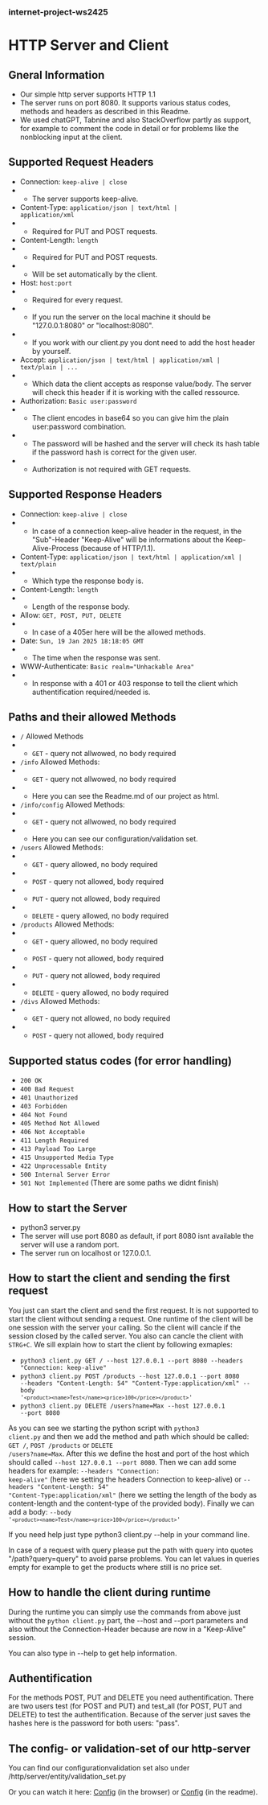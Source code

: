 ### internet-project-ws2425

# HTTP Server and Client

## Gneral Information
- Our simple http server supports HTTP 1.1
- The server runs on port 8080. It supports various status codes, methods and headers as described in this Readme. 
- We used chatGPT, Tabnine and also StackOverflow partly as support, for example to comment the code in detail or for problems like the nonblocking input at the client.

## Supported Request Headers
- Connection: <code>keep-alive | close</code>
- - The server supports keep-alive.
- Content-Type: <code>application/json | text/html | application/xml</code>
- - Required for PUT and POST requests.
- Content-Length: <code>length</code>
- - Required for PUT and POST requests.
- - Will be set automatically by the client.
- Host: <code>host:port</code>
- - Required for every request.
- - If you run the server on the local machine it should be "127.0.0.1:8080" or "localhost:8080".
- - If you work with our client.py you dont need to add the host header by yourself.
- Accept: <code>application/json | text/html | application/xml | text/plain | ...</code>
- - Which data the client accepts as response value/body. The server will check this header if it is working with the called ressource.
- Authorization: <code>Basic user:password</code>
- - The client encodes in base64 so you can give him the plain user:password combination.
- - The password will be hashed and the server will check its hash table if the password hash is correct for the given user.
- - Authorization is not required with GET requests.

## Supported Response Headers
- Connection: <code>keep-alive | close</code>
- - In case of a connection keep-alive header in the request, in the "Sub"-Header "Keep-Alive" will be informations about the Keep-Alive-Process (because of HTTP/1.1).
- Content-Type: <code>application/json | text/html | application/xml | text/plain</code>
- - Which type the response body is.
- Content-Length: <code>length</code>
- - Length of the response body.
- Allow: <code>GET, POST, PUT, DELETE</code>
- - In case of a 405er here will be the allowed methods.
- Date: <code>Sun, 19 Jan 2025 18:18:05 GMT</code>
- - The time when the response was sent.
- WWW-Authenticate: <code>Basic realm="Unhackable Area"</code>
- - In response with a 401 or 403 response to tell the client which authentification required/needed is.

## Paths and their allowed Methods 
- <code>/</code> Allowed Methods
- - <code>GET</code> - query not allwowed, no body required
- <code>/info</code> Allowed Methods:
- - <code>GET</code> - query not allwowed, no body required
- - Here you can see the Readme.md of our project as html.
- <code>/info/config</code> Allowed Methods:
- - <code>GET</code> - query not allwowed, no body required
- - Here you can see our configuration/validation set.
- <code>/users</code> Allowed Methods:
- - <code>GET</code> - query allowed, no body required
- - <code>POST</code> - query not allowed, body required
- - <code>PUT</code> - query not allowed, body required
- - <code>DELETE</code> - query allowed, no body required
- <code>/products</code> Allowed Methods:
- - <code>GET</code> - query allowed, no body required
- - <code>POST</code> - query not allowed, body required
- - <code>PUT</code> - query not allowed, body required
- - <code>DELETE</code> - query allowed, no body required
- <code>/divs</code> Allowed Methods:
- - <code>GET</code> - query not allowed, no body required
- - <code>POST</code> - query not allowed, body required

## Supported status codes (for error handling)
- <code>200 OK</code>
- <code>400 Bad Request</code>
- <code>401 Unauthorized</code>
- <code>403 Forbidden</code>
- <code>404 Not Found</code>
- <code>405 Method Not Allowed</code>
- <code>406 Not Acceptable</code>
- <code>411 Length Required</code>
- <code>413 Payload Too Large</code>
- <code>415 Unsupported Media Type</code>
- <code>422 Unprocessable Entity</code>
- <code>500 Internal Server Error</code>
- <code>501 Not Implemented</code> (There are some paths we didnt finish)

## How to start the Server
- python3 server.py
- The server will use port 8080 as default, if port 8080 isnt available the server will use a random port.
- The server run on localhost or 127.0.0.1.

## How to start the client and sending the first request
You just can start the client and send the first request. It is not supported to start the client without sending a request. One runtime of the client will be one session with the server your calling. So the client will cancle if the session closed by the called server. You also can cancle the client with <code>STRG+C</code>.
We sill explain how to start the client by following exmaples:
- <code>python3 client.py GET / --host 127.0.0.1 --port 8080 --headers "Connection: keep-alive"</code>
- <code>python3 client.py POST /products --host 127.0.0.1 --port 8080 --headers "Content-Length: 54" "Content-Type:application/xml" --body '`<product><name>Test</name><price>100</price></product>`'</code>
- <code>python3 client.py DELETE /users?name=Max --host 127.0.0.1 --port 8080</code>

As you can see we starting the python script with <code>python3 client.py</code> and then we add the method and path which should be called: <code>GET /</code>, <code>POST /products</code> or <code>DELETE /users?name=Max</code>. After this we define the host and port of the host which should called <code>--host 127.0.0.1 --port 8080</code>. Then we can add some headers for example: <code>--headers "Connection: keep-alive"</code> (here we setting the headers Connection to keep-alive) or <code>--headers "Content-Length: 54" "Content-Type:application/xml"</code> (here we setting the length of the body as content-length and the content-type of the provided body). Finally we can add a body: <code>--body '`<product><name>Test</name><price>100</price></product>`'</code>

If you need help just type python3 client.py --help in your command line.

In case of a request with query please put the path with query into quotes "/path?query=query" to avoid parse problems.
You can let values in queries empty for example to get the products where still is no price set.

## How to handle the client during runtime
During the runtime you can simply use the commands from above just without the <code>python client.py</code> part, the --host and --port parameters and also without the Connection-Header because are now in a "Keep-Alive" session. 

You can also type in --help to get help information.


## Authentification
For the methods POST, PUT and DELETE you need authentification. There are two users test (for POST and PUT) and test_all (for POST, PUT and DELETE) to test the authentification. Because of the server just saves the hashes here is the password for both users: "pass".

## The config- or validation-set of our http-server
You can find our configurationvalidation set also under /http/server/entity/validation_set.py

Or you can watch it here: [Config](/info/config) (in the browser) or [Config](http/server/entity/validation_set.py) (in the readme).
